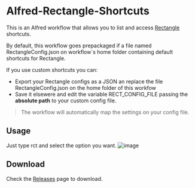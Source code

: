 # Alfred-Rectangle-Shortcuts
This is an Alfred workflow that allows you to list and access [Rectangle](https://rectangleapp.com) shortcuts.

By default, this workflow goes prepackaged if a file named RectangleConfig.json on workflow`s home folder containing default shortcuts for Rectangle.

If you use custom shortcuts you can:
- Export your Rectangle configs as a JSON an replace the file RectangleConfig.json on the home folder of this workfow
- Save it elsewere and edit the variable RECT_CONFIG_FILE passing the **absolute path** to your custom config file.

>The workflow will automatically map the settings on your config file.

## Usage

Just type rct and select the option you want.
![image](https://user-images.githubusercontent.com/13389074/150912153-f929f1ba-4db3-4a54-8b1d-bf89e32be4df.png)

## Download
Check the [Releases](https://github.com/gohoyer/Alfred-Rectangle-Shortcuts/releases) page to download.
